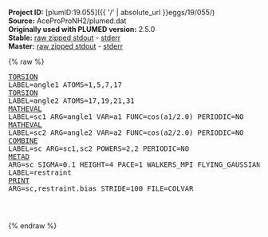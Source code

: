 **Project ID:** [plumID:19.055]({{ '/' | absolute_url }}eggs/19/055/)  
**Source:** AceProProNH2/plumed.dat  
**Originally used with PLUMED version:** 2.5.0  
**Stable:** [raw zipped stdout](plumed.dat.plumed.stdout.txt.zip) - [stderr](plumed.dat.plumed.stderr)  
**Master:** [raw zipped stdout](plumed.dat.plumed_master.stdout.txt.zip) - [stderr](plumed.dat.plumed_master.stderr)  

{% raw %}<pre>
<a href="https://plumed.github.io/doc-master/user-doc/html/_t_o_r_s_i_o_n.html">TORSION</a> LABEL=angle1 ATOMS=1,5,7,17
<a href="https://plumed.github.io/doc-master/user-doc/html/_t_o_r_s_i_o_n.html">TORSION</a> LABEL=angle2 ATOMS=17,19,21,31
<a href="https://plumed.github.io/doc-master/user-doc/html/_m_a_t_h_e_v_a_l.html">MATHEVAL</a> LABEL=sc1 ARG=angle1 VAR=a1 FUNC=cos(a1/2.0) PERIODIC=NO
<a href="https://plumed.github.io/doc-master/user-doc/html/_m_a_t_h_e_v_a_l.html">MATHEVAL</a> LABEL=sc2 ARG=angle2 VAR=a2 FUNC=cos(a2/2.0) PERIODIC=NO
<a href="https://plumed.github.io/doc-master/user-doc/html/_c_o_m_b_i_n_e.html">COMBINE</a>  LABEL=sc  ARG=sc1,sc2 POWERS=2,2 PERIODIC=NO
<a href="https://plumed.github.io/doc-master/user-doc/html/_m_e_t_a_d.html">METAD</a> ARG=sc SIGMA=0.1 HEIGHT=4 PACE=1 WALKERS_MPI FLYING_GAUSSIAN FILE=HILLS LABEL=restraint
<a href="https://plumed.github.io/doc-master/user-doc/html/_p_r_i_n_t.html">PRINT</a> ARG=sc,restraint.bias STRIDE=100 FILE=COLVAR

</pre>{% endraw %}
